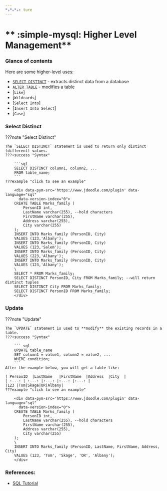 ```yaml
---
ᴴₒᴴₒᴴₒ: ture
---
```


# ** :simple-mysql: Higher Level Management**

### **Glance of contents**

Here are some higher-level uses:

- [`SELECT DISTINCT`](#select-distinct) - extracts distinct data from a database
- [`ALTER TABLE`](#) - modifies a table
- [`Like`]
- [`Wildcards`]
- [`Select Into`]
- [`Insert Into Select`]
- [`Case`]

### **Select Distinct**

???note "Select Distinct"

    The `SELECT DISTINCT` statement is used to return only distinct (different) values.
    ???+success "Syntax"

        ```sql
        SELECT DISTINCT column1, column2, ...
        FROM table_name;
        ```
    ???example "click to see an example"

        <div data-pym-src='https://www.jdoodle.com/plugin' data-language="sql"
          data-version-index="0">
        CREATE TABLE Marks_family (
            PersonID int,
            LastName varchar(255), --hold characters
            FirstName varchar(255),
            Address varchar(255),
            City varchar(255)
        );
        INSERT INTO Marks_family (PersonID, City)
        VALUES (123,'Albany');
        INSERT INTO Marks_family (PersonID, City)
        VALUES (123,'Salem');
        INSERT INTO Marks_family (PersonID, City)
        VALUES (223,'Albany');
        INSERT INTO Marks_family (PersonID, City)
        VALUES (123,'Albany');
        \ 
        SELECT * FROM Marks_family;        
        SELECT DISTINCT PersonID, City FROM Marks_family; --will return distinct tuples
        SELECT DISTINCT City FROM Marks_family;
        SELECT DISTINCT PersonID FROM Marks_family;
        </div>   


### **Update**

???note "Update"

    The `UPDATE` statement is used to **modify** the existing records in a table.
    ???+success "Syntax"

        ``` sql
        UPDATE table_name
        SET column1 = value1, column2 = value2, ...
        WHERE condition;
        ```
    After the example below, you will get a table like:

    | PersonID	|LastName	|FirstName	|Address  |City  |
    | :---: | :---: |:---: |:---: |:---: |
    |123 |Tom|Skage|OR|Albany|
    ???example "click to see an example"

        <div data-pym-src='https://www.jdoodle.com/plugin' data-language="sql"
          data-version-index="0">
        CREATE TABLE Marks_family (
            PersonID int,
            LastName varchar(255), --hold characters
            FirstName varchar(255),
            Address varchar(255),
            City varchar(255)
        );
        \ 
        INSERT INTO Marks_family (PersonID, LastName, FirstName, Address, City)
        VALUES (123, 'Tom', 'Skage', 'OR', 'Albany');
        </div>   

    
### **References:**

- [SQL Tutorial](https://www.w3schools.com/sql/)


<script src="https://www.jdoodle.com/assets/jdoodle-pym.min.js" type="text/javascript"></script>